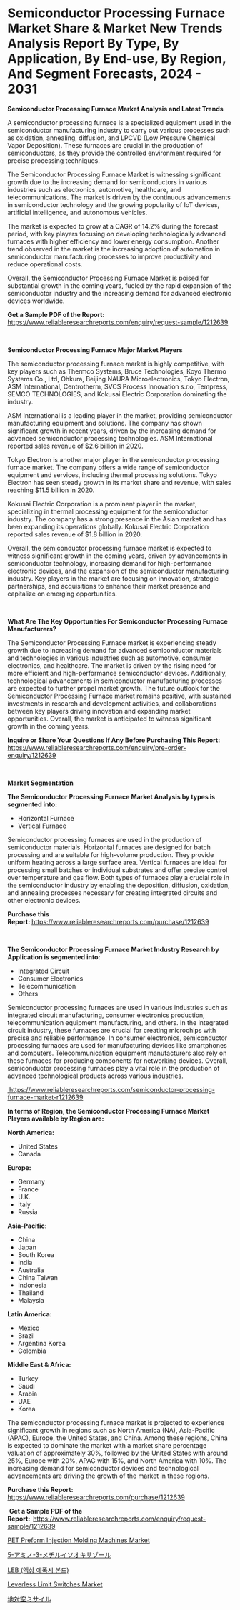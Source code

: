 <p><h1>Semiconductor Processing Furnace Market Share & Market New Trends Analysis Report By Type, By Application, By End-use, By Region, And Segment Forecasts, 2024 - 2031</h1></p><p><strong>Semiconductor Processing Furnace Market Analysis and Latest Trends</strong></p>
<p><p>A semiconductor processing furnace is a specialized equipment used in the semiconductor manufacturing industry to carry out various processes such as oxidation, annealing, diffusion, and LPCVD (Low Pressure Chemical Vapor Deposition). These furnaces are crucial in the production of semiconductors, as they provide the controlled environment required for precise processing techniques.</p><p>The Semiconductor Processing Furnace Market is witnessing significant growth due to the increasing demand for semiconductors in various industries such as electronics, automotive, healthcare, and telecommunications. The market is driven by the continuous advancements in semiconductor technology and the growing popularity of IoT devices, artificial intelligence, and autonomous vehicles.</p><p>The market is expected to grow at a CAGR of 14.2% during the forecast period, with key players focusing on developing technologically advanced furnaces with higher efficiency and lower energy consumption. Another trend observed in the market is the increasing adoption of automation in semiconductor manufacturing processes to improve productivity and reduce operational costs.</p><p>Overall, the Semiconductor Processing Furnace Market is poised for substantial growth in the coming years, fueled by the rapid expansion of the semiconductor industry and the increasing demand for advanced electronic devices worldwide.</p></p>
<p><strong>Get a Sample PDF of the Report:&nbsp;</strong> <a href="https://www.reliableresearchreports.com/enquiry/request-sample/1212639">https://www.reliableresearchreports.com/enquiry/request-sample/1212639</a></p>
<p>&nbsp;</p>
<p><strong>Semiconductor Processing Furnace Major Market Players</strong></p>
<p><p>The semiconductor processing furnace market is highly competitive, with key players such as Thermco Systems, Bruce Technologies, Koyo Thermo Systems Co., Ltd, Ohkura, Beijing NAURA Microelectronics, Tokyo Electron, ASM International, Centrotherm, SVCS Process Innovation s.r.o, Tempress, SEMCO TECHNOLOGIES, and Kokusai Electric Corporation dominating the industry.</p><p>ASM International is a leading player in the market, providing semiconductor manufacturing equipment and solutions. The company has shown significant growth in recent years, driven by the increasing demand for advanced semiconductor processing technologies. ASM International reported sales revenue of $2.6 billion in 2020.</p><p>Tokyo Electron is another major player in the semiconductor processing furnace market. The company offers a wide range of semiconductor equipment and services, including thermal processing solutions. Tokyo Electron has seen steady growth in its market share and revenue, with sales reaching $11.5 billion in 2020.</p><p>Kokusai Electric Corporation is a prominent player in the market, specializing in thermal processing equipment for the semiconductor industry. The company has a strong presence in the Asian market and has been expanding its operations globally. Kokusai Electric Corporation reported sales revenue of $1.8 billion in 2020.</p><p>Overall, the semiconductor processing furnace market is expected to witness significant growth in the coming years, driven by advancements in semiconductor technology, increasing demand for high-performance electronic devices, and the expansion of the semiconductor manufacturing industry. Key players in the market are focusing on innovation, strategic partnerships, and acquisitions to enhance their market presence and capitalize on emerging opportunities.</p></p>
<p>&nbsp;</p>
<p><strong>What Are The Key Opportunities For Semiconductor Processing Furnace Manufacturers?</strong></p>
<p><p>The Semiconductor Processing Furnace market is experiencing steady growth due to increasing demand for advanced semiconductor materials and technologies in various industries such as automotive, consumer electronics, and healthcare. The market is driven by the rising need for more efficient and high-performance semiconductor devices. Additionally, technological advancements in semiconductor manufacturing processes are expected to further propel market growth. The future outlook for the Semiconductor Processing Furnace market remains positive, with sustained investments in research and development activities, and collaborations between key players driving innovation and expanding market opportunities. Overall, the market is anticipated to witness significant growth in the coming years.</p></p>
<p><strong>Inquire or Share Your Questions If Any Before Purchasing This Report:</strong> <a href="https://www.reliableresearchreports.com/enquiry/pre-order-enquiry/1212639">https://www.reliableresearchreports.com/enquiry/pre-order-enquiry/1212639</a></p>
<p>&nbsp;</p>
<p><strong>Market Segmentation</strong></p>
<p><strong>The Semiconductor Processing Furnace Market Analysis by types is segmented into:</strong></p>
<p><ul><li>Horizontal Furnace</li><li>Vertical Furnace</li></ul></p>
<p><p>Semiconductor processing furnaces are used in the production of semiconductor materials. Horizontal furnaces are designed for batch processing and are suitable for high-volume production. They provide uniform heating across a large surface area. Vertical furnaces are ideal for processing small batches or individual substrates and offer precise control over temperature and gas flow. Both types of furnaces play a crucial role in the semiconductor industry by enabling the deposition, diffusion, oxidation, and annealing processes necessary for creating integrated circuits and other electronic devices.</p></p>
<p><strong>Purchase this Report:&nbsp;</strong><a href="https://www.reliableresearchreports.com/purchase/1212639">https://www.reliableresearchreports.com/purchase/1212639</a></p>
<p>&nbsp;</p>
<p><strong>The Semiconductor Processing Furnace Market Industry Research by Application is segmented into:</strong></p>
<p><ul><li>Integrated Circuit</li><li>Consumer Electronics</li><li>Telecommunication</li><li>Others</li></ul></p>
<p><p>Semiconductor processing furnaces are used in various industries such as integrated circuit manufacturing, consumer electronics production, telecommunication equipment manufacturing, and others. In the integrated circuit industry, these furnaces are crucial for creating microchips with precise and reliable performance. In consumer electronics, semiconductor processing furnaces are used for manufacturing devices like smartphones and computers. Telecommunication equipment manufacturers also rely on these furnaces for producing components for networking devices. Overall, semiconductor processing furnaces play a vital role in the production of advanced technological products across various industries.</p></p>
<p><a href="https://www.reliableresearchreports.com/semiconductor-processing-furnace-market-r1212639">&nbsp;https://www.reliableresearchreports.com/semiconductor-processing-furnace-market-r1212639</a></p>
<p><strong>In terms of Region, the Semiconductor Processing Furnace Market Players available by Region are:</strong></p>
<p>
    <p> <strong> North America: </strong>
        <ul>
            <li>United States</li>
            <li>Canada</li>
        </ul>
        </p> 
    <p> <strong> Europe: </strong>
        <ul>
            <li>Germany</li>
            <li>France</li>
            <li>U.K.</li>
            <li>Italy</li>
            <li>Russia</li>
        </ul>
        </p> 
    <p> <strong> Asia-Pacific: </strong>
        <ul>
            <li>China</li>
            <li>Japan</li>
            <li>South Korea</li>
            <li>India</li>
            <li>Australia</li>
            <li>China Taiwan</li>
            <li>Indonesia</li>
            <li>Thailand</li>
            <li>Malaysia</li>
        </ul>
        </p> 
    <p> <strong> Latin America: </strong>
        <ul>
            <li>Mexico</li>
            <li>Brazil</li>
            <li>Argentina Korea</li>
            <li>Colombia</li>
        </ul>
        </p> 
    <p> <strong> Middle East & Africa: </strong>
        <ul>
            <li>Turkey</li>
            <li>Saudi</li>
            <li>Arabia</li>
            <li>UAE</li>
            <li>Korea</li>
        </ul>
    </p>
    </p>
<p><p>The semiconductor processing furnace market is projected to experience significant growth in regions such as North America (NA), Asia-Pacific (APAC), Europe, the United States, and China. Among these regions, China is expected to dominate the market with a market share percentage valuation of approximately 30%, followed by the United States with around 25%, Europe with 20%, APAC with 15%, and North America with 10%. The increasing demand for semiconductor devices and technological advancements are driving the growth of the market in these regions.</p></p>
<p><strong>Purchase this Report: </strong><a href="https://www.reliableresearchreports.com/purchase/1212639">https://www.reliableresearchreports.com/purchase/1212639</a></p>
<p>&nbsp;<strong>Get a Sample PDF of the Report:&nbsp;&nbsp;</strong><a href="https://www.reliableresearchreports.com/enquiry/request-sample/1212639">https://www.reliableresearchreports.com/enquiry/request-sample/1212639</a></p>
<p><strong></strong></p>
<p><p><a href="https://github.com/Sherrillcrooksxa8i18ucf2m/Market-Research-Report-List-2/blob/main/pet-preform-injection-molding-machines-market.md">PET Preform Injection Molding Machines Market</a></p><p><a href="https://github.com/JacksonWiza1924/Market-Research-Report-List-1/blob/main/3121780102339.md">5-アミノ-3-メチルイソオキサゾール</a></p><p><a href="https://github.com/Edwards13Jessica/Market-Research-Report-List-1/blob/main/826546795881.md">LEB (액상 에폭시 본드)</a></p><p><a href="https://github.com/derrinmiltonellis35gcl/Market-Research-Report-List-2/blob/main/leverless-limit-switches-market.md">Leverless Limit Switches Market</a></p><p><a href="https://github.com/dawson566/Market-Research-Report-List-1/blob/main/6264050102341.md">地対空ミサイル</a></p></p>